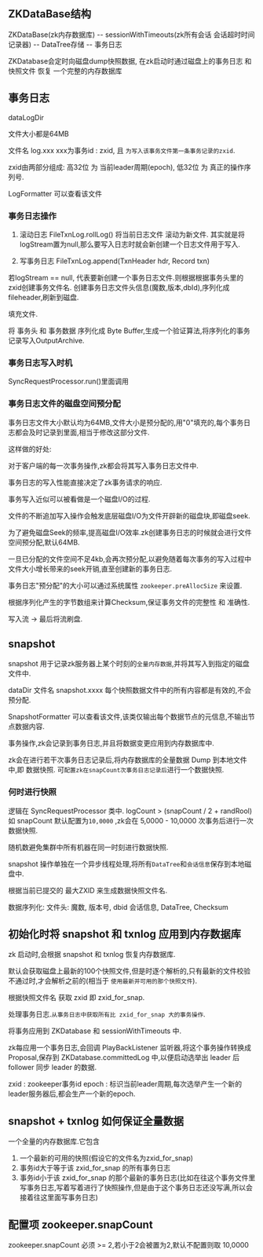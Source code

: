 ## ZKDataBase结构
ZKDataBase(zk内存数据库)
    -- sessionWithTimeouts(zk所有会话  会话超时时间记录器)
    -- DataTree存储
    -- 事务日志

ZKDatabase会定时向磁盘dump快照数据,
在zk启动时通过磁盘上的事务日志 和 快照文件 恢复 一个完整的内存数据库

## 事务日志
dataLogDir

文件大小都是64MB

文件名 log.xxx
xxx为事务id : zxid, 且 `为写入该事务文件第一条事务记录的zxid`.

zxid由两部分组成: 高32位 为 当前leader周期(epoch), 低32位 为 真正的操作序列号.

LogFormatter 可以查看该文件

### 事务日志操作
1. 滚动日志
FileTxnLog.rollLog()
将当前日志文件 滚动为新文件.
其实就是将 logStream置为null,那么要写入日志时就会新创建一个日志文件用于写入.

2. 写事务日志
FileTxnLog.append(TxnHeader hdr, Record txn)

若logStream == null, 代表要新创建一个事务日志文件.则根据根据事务头里的 zxid创建事务文件名.
创建事务日志文件头信息(魔数,版本,dbId),序列化成fileheader,刷新到磁盘.

填充文件.

将 事务头 和 事务数据 序列化成 Byte Buffer,生成一个验证算法,将序列化的事务记录写入OutputArchive.

### 事务日志写入时机
SyncRequestProcessor.run()里面调用

### 事务日志文件的磁盘空间预分配
事务日志文件大小默认均为64MB,文件大小是预分配的,用"0"填充的,每个事务日志都会及时记录到里面,相当于修改这部分文件.

这样做的好处:

对于客户端的每一次事务操作,zk都会将其写入事务日志文件中.

事务日志的写入性能直接决定了zk事务请求的响应.

事务写入近似可以被看做是一个磁盘I/O的过程.

文件的不断追加写入操作会触发底层磁盘I/O为文件开辟新的磁盘块,即磁盘seek.

为了避免磁盘Seek的频率,提高磁盘I/O效率.zk创建事务日志的时候就会进行文件空间预分配,默认64MB.

一旦已分配的文件空间不足4kb,会再次预分配,以避免随着每次事务的写入过程中文件大小增长带来的seek开销,直至创建新的事务日志.

事务日志"预分配"的大小可以通过系统属性 `zookeeper.preAllocSize` 来设置.

根据序列化产生的字节数组来计算Checksum,保证事务文件的完整性 和 准确性.

写入流 -> 最后将流刷盘.

## snapshot
snapshot 用于记录zk服务器上某个时刻的`全量内存数据`,并将其写入到指定的磁盘文件中.

dataDir
文件名 snapshot.xxxx
每个快照数据文件中的所有内容都是有效的,不会预分配.

SnapshotFormatter 可以查看该文件,该类仅输出每个数据节点的元信息,不输出节点数据内容.

事务操作,zk会记录到事务日志,并且将数据变更应用到内存数据库中.

zk会在进行若干次事务日志记录后,将内存数据库的全量数据 Dump 到本地文件中,即 数据快照.
可`配置zk在snapCount次事务日志记录后`进行一个数据快照.

### 何时进行快照
逻辑在 SyncRequestProcessor 类中.
logCount > (snapCount / 2 + randRool)
如 snapCount 默认配置为`10,0000` ,zk会在 5,0000 - 10,0000 次事务后进行一次数据快照. 

随机数避免集群中所有机器在同一时刻进行数据快照.

snapshot 操作单独在一个异步线程处理,将所有`DataTree`和`会话信息`保存到本地磁盘中.

根据当前已提交的 最大ZXID 来生成数据快照文件名.

数据序列化: 
文件头: 魔数, 版本号, dbid
会话信息, DataTree, Checksum

## 初始化时将 snapshot 和 txnlog 应用到内存数据库
zk 启动时,会根据 snapshot 和 txnlog 恢复内存数据库.

默认会获取磁盘上最新的100个快照文件,但是时逐个解析的,只有最新的文件校验不通过时,才会解析之前的(相当于 `使用最新并可用的那个快照文件`).

根据快照文件名 获取 zxid 即 zxid_for_snap.

处理事务日志.`从事务日志中获取所有比 zxid_for_snap 大的事务操作`.

将事务应用到 ZKDatabase 和 sessionWithTimeouts 中.

zk每应用一个事务日志,会回调 PlayBackListener 监听器,将这个事务操作转换成Proposal,保存到 ZKDatabase.committedLog 中,以便启动选举出 leader 后 follower 同步 leader 的数据.

zxid : zookeeper事务id
epoch : 标识当前leader周期,每次选举产生一个新的leader服务器后,都会生产一个新的epoch.

## snapshot + txnlog 如何保证全量数据
一个全量的内存数据库.它包含
1. 一个最新的可用的快照(假设它的文件名为zxid_for_snap)
2. 事务id大于等于该 zxid_for_snap 的所有事务日志
3. 事务id小于该 zxid_for_snap 的那个最新的事务日志(比如在往这个事务文件里写事务日志,写着写着进行了快照操作,但是由于这个事务日志还没写满,所以会接着往这里面写事务日志)

## 配置项 zookeeper.snapCount
zookeeper.snapCount 必须 >= 2,若小于2会被置为2,默认不配置则取 10,0000



